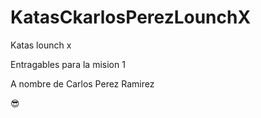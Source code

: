 # KatasCkarlosPerezLounchX
Katas lounch x

Entragables para la mision 1 

A nombre de Carlos Perez Ramirez

😎
